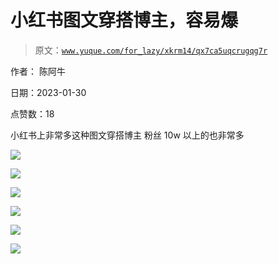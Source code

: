 # 小红书图文穿搭博主，容易爆

> 原文：[`www.yuque.com/for_lazy/xkrm14/qx7ca5uqcrugqg7r`](https://www.yuque.com/for_lazy/xkrm14/qx7ca5uqcrugqg7r)

作者： 陈阿牛 

日期：2023-01-30 

点赞数：18 

小红书上非常多这种图文穿搭博主 粉丝 10w 以上的也非常多 

![](img/50594b51ca9bd4725c336da42bf6a68d.png) 

![](img/4edabe936953eb9564fa8391cca99899.png) 

![](img/644d2c1a67b26cdfa53c8fe04ac1301f.png) 

![](img/ae7963ce56862ed4f22c338d479e358c.png) 

![](img/a09370798e984321e68bf6b4d2a58188.png) 

![](img/cdca97d088e0a9ab670e0bb38778e7d1.png) 

